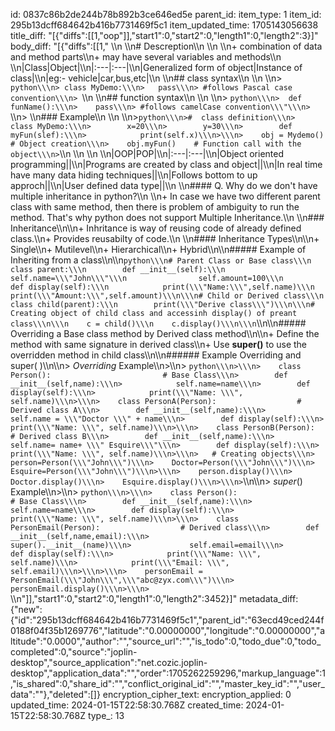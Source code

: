 id: 0837c86b2de244b78b892b3ce646ed5e
parent_id: 
item_type: 1
item_id: 295b13dcff684642b416b7731469f5c1
item_updated_time: 1705143056638
title_diff: "[{\"diffs\":[[1,\"oop\"]],\"start1\":0,\"start2\":0,\"length1\":0,\"length2\":3}]"
body_diff: "[{\"diffs\":[[1,\"  \\\n  \\\n# Descreption\\\n  \\\n  \\\n+ combination of data and method parts\\\n+ may have several variables and methods\\\n  \\\n|Class|Object|\\\n|:---|:---|\\\n|Generalized form of object|Instance of class|\\\n|eg:- vehicle|car,bus,etc|\\\n  \\\n## class syntax\\\n  \\\n  \\\n> ```python\\\n> class MyDemo:\\\n>   pass\\\n> #follows Pascal case convention\\\n> ```\\\n  \\\n## function syntax\\\n  \\\n  \\\n> ```python\\\n>  def funName():\\\n>    pass\\\n> #follows camelCase convention\\\"\\\n> ```\\\n> \\\n### Example\\\n  \\\n  \\\n>```python\\\n>#  class definition\\\n>    class MyDemo:\\\n>        x=20\\\n>        y=30\\\n>        def myFun(slef):\\\n>            print(self.x)\\\n>\\\n>    obj = Mydemo() # Object creation\\\n>    obj.myFun()    # Function call with the object\\\n>```\\\n  \\\n  \\\n  \\\n|OOP|POP|\\\n|:---|:---|\\\n|Object oriented programming||\\\n|Programs are created by class and object||\\\n|In real time have many data hiding techniques||\\\n|Follows bottom to up approch||\\\n|User defined data type||\\\n  \\\n#### Q. Why do we don't have multiple inheritance in python?\\\n  \\\n+ In case we have two different parent class with same method, then there is problem of ambiguity to run the method. That's why python does not support Multiple Inheritance.\\\n  \\\n### Inheritance\\\n\\\n+ Inhritance is way of reusing code of already defined class.\\\n+ Provides reusabilty of code.\\\n  \\\n#### Inheritance Types\\\n\\\n+ Single\\\n+ Mutilevel\\\n+ Hierarchical\\\n+ Hybrid\\\n\\\n##### Example of Inheriting from a class\\\n\\\n```python\\\n# Parent Class or Base class\\\n    class parent:\\\n        def __init__(self):\\\n                self.name=\\\"John\\\"\\\n                self.amount=100\\\n        def display(self):\\\n            print(\\\"Name:\\\",self.name)\\\n            print(\\\"Amount:\\\",self.amount)\\\n\\\n# Child or Derived class\\\n    class child(parent):\\\n        print(\\\"Derive class\\\")\\\n\\\n# Creating object of child class and accessinh display() of preant class\\\n\\\n    c = child()\\\n    c.display()\\\n\\\n```\\\n\\\n##### Overriding a Base class method by Derived class method\\\n\\\n+ Define the method with same signature in derived class\\\n+ Use **super()** to use the overridden method in child class\\\n\\\n###### Example Overriding and super( )\\\n\\\n> $Overriding$ Example\\\n>\\\n> ```python\\\n>\\\n>    class Person():                         # Base Class\\\n>        def __init__(self,name):\\\n>            self.name=name\\\n>        def display(self):\\\n>            print(\\\"Name: \\\", self.name)\\\n>\\\n>    class PersonA(Person):                  # Derived class A\\\n>        def __init__(self,name):\\\n>            self.name = \\\"Doctor \\\" + name\\\n>        def display(self):\\\n>            print(\\\"Name: \\\", self.name)\\\n>\\\n>    class PersonB(Person):                  # Derived class B\\\n>        def __init__(self,name):\\\n>            self.name= name+ \\\" Esquire\\\"\\\n>        def display(self):\\\n>            print(\\\"Name: \\\", self.name)\\\n>\\\n>   # Creating objects\\\n>    person=Person(\\\"John\\\")\\\n>    Doctor=Person(\\\"John\\\")\\\n>    Esquire=Person(\\\"John\\\")\\\n>\\\n>    person.display()\\\n>    Doctor.display()\\\n>    Esquire.display()\\\n>\\\n>```\\\n\\\n> $super( )$ Example\\\n>\\\n> ```python\\\n>\\\n>    class Person():                         # Base Class\\\n>        def __init__(self,name):\\\n>            self.name=name\\\n>        def display(self):\\\n>            print(\\\"Name: \\\", self.name)\\\n>\\\n>    class PersonEmail(Person):                  # Derived class\\\n>        def __init__(self,name,email):\\\n>             super().__init__(name)\\\n>             self.email=email\\\n>        def display(self):\\\n>            print(\\\"Name: \\\", self.name)\\\n>            print(\\\"Email: \\\", self.email)\\\n>\\\n>\\\n>    personEmail = PersonEmail(\\\"John\\\",\\\"abc@zyx.com\\\")\\\n>    personEmail.display()\\\n>\\\n> ```\\\n\"]],\"start1\":0,\"start2\":0,\"length1\":0,\"length2\":3452}]"
metadata_diff: {"new":{"id":"295b13dcff684642b416b7731469f5c1","parent_id":"63ecd49ced244f0188f04f35b1269776","latitude":"0.00000000","longitude":"0.00000000","altitude":"0.0000","author":"","source_url":"","is_todo":0,"todo_due":0,"todo_completed":0,"source":"joplin-desktop","source_application":"net.cozic.joplin-desktop","application_data":"","order":1705262259296,"markup_language":1,"is_shared":0,"share_id":"","conflict_original_id":"","master_key_id":"","user_data":""},"deleted":[]}
encryption_cipher_text: 
encryption_applied: 0
updated_time: 2024-01-15T22:58:30.768Z
created_time: 2024-01-15T22:58:30.768Z
type_: 13